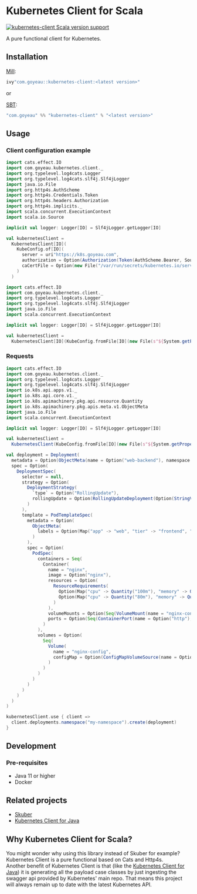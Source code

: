 # Kubernetes Client for Scala

[![kubernetes-client Scala version support](https://index.scala-lang.org/joan38/kubernetes-client/kubernetes-client/latest-by-scala-version.svg)](https://index.scala-lang.org/joan38/kubernetes-client/kubernetes-client)

A pure functional client for Kubernetes.

## Installation
[Mill](https://www.lihaoyi.com/mill):
```scala
ivy"com.goyeau::kubernetes-client:<latest version>"
```
or

[SBT](https://www.scala-sbt.org):
```scala
"com.goyeau" %% "kubernetes-client" % "<latest version>"
```

## Usage

### Client configuration example
```scala
import cats.effect.IO
import com.goyeau.kubernetes.client._
import org.typelevel.log4cats.Logger
import org.typelevel.log4cats.slf4j.Slf4jLogger
import java.io.File
import org.http4s.AuthScheme
import org.http4s.Credentials.Token
import org.http4s.headers.Authorization
import org.http4s.implicits._
import scala.concurrent.ExecutionContext
import scala.io.Source

implicit val logger: Logger[IO] = Slf4jLogger.getLogger[IO]

val kubernetesClient =
  KubernetesClient[IO](
    KubeConfig.of[IO](
      server = uri"https://k8s.goyeau.com",
      authorization = Option(Authorization(Token(AuthScheme.Bearer, Source.fromFile("/var/run/secrets/kubernetes.io/serviceaccount/token").mkString))),
      caCertFile = Option(new File("/var/run/secrets/kubernetes.io/serviceaccount/ca.crt"))
    )
  )
```

```scala
import cats.effect.IO
import com.goyeau.kubernetes.client._
import org.typelevel.log4cats.Logger
import org.typelevel.log4cats.slf4j.Slf4jLogger
import java.io.File
import scala.concurrent.ExecutionContext

implicit val logger: Logger[IO] = Slf4jLogger.getLogger[IO]

val kubernetesClient =
  KubernetesClient[IO](KubeConfig.fromFile[IO](new File(s"${System.getProperty("user.home")}/.kube/config")))
```

### Requests

```scala
import cats.effect.IO
import com.goyeau.kubernetes.client._
import org.typelevel.log4cats.Logger
import org.typelevel.log4cats.slf4j.Slf4jLogger
import io.k8s.api.apps.v1._
import io.k8s.api.core.v1._
import io.k8s.apimachinery.pkg.api.resource.Quantity
import io.k8s.apimachinery.pkg.apis.meta.v1.ObjectMeta
import java.io.File
import scala.concurrent.ExecutionContext

implicit val logger: Logger[IO] = Slf4jLogger.getLogger[IO]

val kubernetesClient =
  KubernetesClient(KubeConfig.fromFile[IO](new File(s"${System.getProperty("user.home")}/.kube/config")))

val deployment = Deployment(
  metadata = Option(ObjectMeta(name = Option("web-backend"), namespace = Option("my-namespace"))),
  spec = Option(
    DeploymentSpec(
      selector = null,
      strategy = Option(
        DeploymentStrategy(
          `type` = Option("RollingUpdate"),
          rollingUpdate = Option(RollingUpdateDeployment(Option(StringValue("10%")), Option(StringValue("50%"))))
        )
      ),
      template = PodTemplateSpec(
        metadata = Option(
          ObjectMeta(
            labels = Option(Map("app" -> "web", "tier" -> "frontend", "environment" -> "myenv"))
          )
        ),
        spec = Option(
          PodSpec(
            containers = Seq(
              Container(
                name = "nginx",
                image = Option("nginx"),
                resources = Option(
                  ResourceRequirements(
                    Option(Map("cpu" -> Quantity("100m"), "memory" -> Quantity("128Mi"))),
                    Option(Map("cpu" -> Quantity("80m"), "memory" -> Quantity("64Mi")))
                  )
                ),
                volumeMounts = Option(Seq(VolumeMount(name = "nginx-config", mountPath = "/etc/nginx/conf.d"))),
                ports = Option(Seq(ContainerPort(name = Option("http"), containerPort = 8080)))
              )
            ),
            volumes = Option(
              Seq(
                Volume(
                  name = "nginx-config",
                  configMap = Option(ConfigMapVolumeSource(name = Option("nginx-config")))
                )
              )
            )
          )
        )
      )
    )
  )
)

kubernetesClient.use { client =>
  client.deployments.namespace("my-namespace").create(deployment)
}
```


## Development

### Pre-requisites

 - Java 11 or higher
 - Docker


## Related projects

* [Skuber](https://github.com/doriordan/skuber)
* [Kubernetes Client for Java](https://github.com/kubernetes-client/java)


## Why Kubernetes Client for Scala?

You might wonder why using this library instead of Skuber for example? Kubernetes Client is a pure functional based on
Cats and Http4s.  
Another benefit of Kubernetes Client is that (like the [Kubernetes Client for Java](https://github.com/kubernetes-client/java/#update-the-generated-code))
it is generating all the payload case classes by just ingesting the swagger api provided by Kubernetes' main repo. That
means this project will always remain up to date with the latest Kubernetes API.
